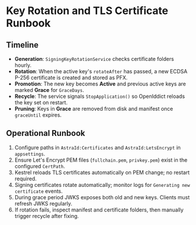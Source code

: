 # Key Rotation and TLS Certificate Runbook

## Timeline
- **Generation**: `SigningKeyRotationService` checks certificate folders hourly.
- **Rotation**: When the active key's `rotateAfter` has passed, a new ECDSA P-256 certificate is created and stored as PFX.
- **Promotion**: The new key becomes **Active** and previous active keys are marked **Grace** for `GraceDays`.
- **Recycle**: The service signals `StopApplication()` so OpenIddict reloads the key set on restart.
- **Pruning**: Keys in **Grace** are removed from disk and manifest once `graceUntil` expires.

## Operational Runbook
1. Configure paths in `AstraId:Certificates` and `AstraId:LetsEncrypt` in `appsettings`.
2. Ensure Let's Encrypt PEM files (`fullchain.pem`, `privkey.pem`) exist in the configured `CertPath`.
3. Kestrel reloads TLS certificates automatically on PEM change; no restart required.
4. Signing certificates rotate automatically; monitor logs for `Generating new certificate` events.
5. During grace period JWKS exposes both old and new keys. Clients must refresh JWKS regularly.
6. If rotation fails, inspect manifest and certificate folders, then manually trigger recycle after fixing.
